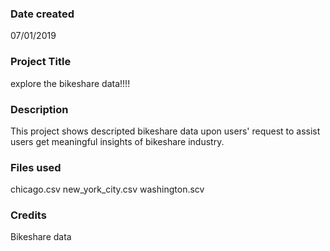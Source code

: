 ### Date created
07/01/2019

### Project Title
explore the bikeshare data!!!!

### Description
This project shows descripted bikeshare data upon users' request to assist users get meaningful insights of bikeshare industry.

### Files used
chicago.csv
new_york_city.csv
washington.scv
### Credits
Bikeshare data
